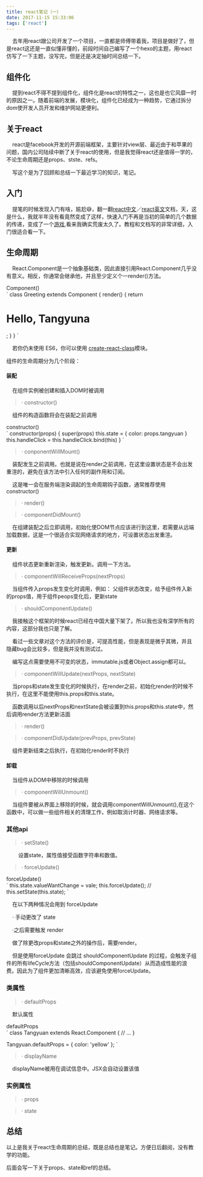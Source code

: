 ```yaml
---
title: react笔记（一）
date: 2017-11-15 15:33:06
tags: ['react']
---
```


&nbsp;&nbsp;&nbsp;&nbsp;去年用react跟公司开发了一个项目，一直都是师傅带着我，项目是做好了，但是react这还是一直似懂非懂的，前段时间自己编写了一个hexo的主题，用react仿写了一下主题，没写完，但是还是决定抽时间总结一下。

## 组件化

&nbsp;&nbsp;&nbsp;&nbsp;提到react不得不提到组件化，组件化是react的特性之一，这也是也它风靡一时的原因之一。随着前端的发展，模块化，组件化已经成为一种趋势，它通过拆分dom使开发人员开发和维护网站更便利。

## 关于react


&nbsp;&nbsp;&nbsp;&nbsp;react是facebook开发的开源前端框架，主要针对view层、最近由于和苹果的问题，国内公司陆续中断了关于react的使用，但是我觉得react还是值得一学的，不论生命周期还是props、stste、refs。

&nbsp;&nbsp;&nbsp;&nbsp;写这个是为了回顾和总结一下最近学习的知识，笔记。

## 入门

&nbsp;&nbsp;&nbsp;&nbsp;提笔的时候发现入门有啥，尴尬😅，翻一翻[react中文](https://doc.react-china.org/)／[react英文](https://reactjs.org/)文档，天，这是什么，我就半年没有看竟然变成了这样，快速入门不再是当初的简单的几个数据的传递，变成了一个[游戏](https://codepen.io/gaearon/pen/gWWZgR?editors=0010),看来我确实荒废太久了。教程和文档写的非常详细，入门很适合看一下。

## 生命周期

&nbsp;&nbsp;&nbsp;&nbsp;React.Component是一个抽象基础类，因此直接引用React.Component几乎没有意义。相反，你通常会继承他，并且至少定义个一render()方法。

<div class="code">
<div class="codeHeight">
  Component()
</div>
`
class Greeting extends Component {
  render() {
    return <h1>Hello, Tangyuna</h1>;
  }
}
`
</div>

&nbsp;&nbsp;&nbsp;&nbsp;若你仍未使用 ES6，你可以使用 [create-react-class](https://doc.react-china.org/docs/react-without-es6.html)模块。

组件的生命周期分为几个阶段：

#### 装配
&nbsp;&nbsp;&nbsp;&nbsp;在组件实例被创建和插入DOM时被调用

> · constructor()  

&nbsp;&nbsp;&nbsp;&nbsp;组件的构造函数将会在装配之前调用

<div class="code">
<div class="codeHeight">
  constructor()
</div>
`
constructor(props) {
  super(props)
  this.state = {
    color: props.tangyuan
  }
  this.handleClick = this.handleClick.bind(this)
}
`
</div>

> · conponentWillMount() 

&nbsp;&nbsp;&nbsp;&nbsp;装配发生之前调用。也就是说在render之前调用，在这里设置状态是不会出发重渲的，避免在该方法中引入任何的副作用和订阅。

&nbsp;&nbsp;&nbsp;&nbsp;这是唯一会在服务端渲染调起的生命周期钩子函数，通常推荐使用constructor()

> · render() 

> · componentDidMount() 

&nbsp;&nbsp;&nbsp;&nbsp;在组建装配之后立即调用，初始化使DOM节点应该进行到这里，若需要从远端加载数据，这是一个很适合实现网络请求的地方，可设置状态出发重渲。

#### 更新
&nbsp;&nbsp;&nbsp;&nbsp;组件状态更新重新渲染，触发更新。调用一下方法。

> · componentWillReceiveProps(nextProps)

&nbsp;&nbsp;&nbsp;&nbsp;当组件传入props发生变化时调用，例如： 父组件状态改变，给予组件传入新的props值，用于组件peops变化后，更新state

> · shouldComponentUpdate()

&nbsp;&nbsp;&nbsp;&nbsp;我接触这个框架的时候react已经在中国大量下架了。所以我也没有深学所有的内容，这部分我也只是了解。

&nbsp;&nbsp;&nbsp;&nbsp;看过一些文章对这个方法的评价是，可提高性能，但是表现是微乎其微，并且隐藏bug会比较多，但是我并没有测试过。

&nbsp;&nbsp;&nbsp;&nbsp;编写这点需要使用不可变的状态，immutable.js或者Object.assign都可以。

> · componentWillUpdate(nextProps, nextState)

&nbsp;&nbsp;&nbsp;&nbsp;当props和state发生变化的时候执行，在render之前，初始化render的时候不执行，在这里不能使用this.props和this.state。

&nbsp;&nbsp;&nbsp;&nbsp;函数调用以后nextProps和nextState会被设置到this.props和this.state中，然后调用render方法更新洁面

> · render()

> · componentDidUpdate(prevProps, prevState)

&nbsp;&nbsp;&nbsp;&nbsp;组件更新结束之后执行，在初始化render时不执行

#### 卸载
&nbsp;&nbsp;&nbsp;&nbsp;当组件从DOM中移除的时候调用

> · componentWillUnmount()

&nbsp;&nbsp;&nbsp;&nbsp;当组件要被从界面上移除的时候，就会调用componentWillUnmount(),在这个函数中，可以做一些组件相关的清理工作，例如取消计时器、网络请求等。

### 其他api

> · setState()

&nbsp;&nbsp;&nbsp;&nbsp;&nbsp;&nbsp;&nbsp;&nbsp;设置state，属性值接受函数字符串和数值。

> · forceUpdate()

<div class="code">
<div class="codeHeight">
  forceUpdate()
</div>
`
this.state.valueWantChange = vale;
this.forceUpdate(); // this.setState(this.state);
`
</div>

&nbsp;&nbsp;&nbsp;&nbsp;在以下两种情况会用到 forceUpdate

&nbsp;&nbsp;&nbsp;&nbsp;· 手动更改了 state

&nbsp;&nbsp;&nbsp;&nbsp;·之后需要触发 render

&nbsp;&nbsp;&nbsp;&nbsp;做了除更改props和state之外的操作后，需要render。

&nbsp;&nbsp;&nbsp;&nbsp;但是使用forceUpdate 会跳过 shouldComponentUpdate 的过程，会触发子组件的所有lifeCycle方法（包括shouldComponentUpdate）从而造成性能的浪费。因此为了组件更加清晰高效，应该避免使用forceUpdate。

### 类属性

> · defaultProps

&nbsp;&nbsp;&nbsp;&nbsp;默认属性

<div class="code">
<div class="codeHeight">
  defaultProps
</div>
`
class Tangyuan extends React.Component {
  // ...
}

Tangyuan.defaultProps = {
  color: 'yellow'
};
`
</div>

> · displayName

&nbsp;&nbsp;&nbsp;&nbsp;displayName被用在调试信息中。JSX会自动设置该值

### 实例属性

> · props

> · state

## 总结

以上是我关于react生命周期的总结，既是总结也是笔记。方便日后翻阅，没有教学的功能。

后面会写一下关于props、state和ref的总结。





